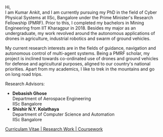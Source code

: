 Hi, <br />
I am Kumar Ankit, and I am currently pursuing my PhD in the field of Cyber Physical Systems at IISc, Bangalore under the Prime Minister's Research Fellowship (PMRF). Prior to this, I completed my bachelors in Mining Engineering from IIT Kharagpur in 2018. Besides my major as an undergraduate, my work revolved around the autonomous applications of drones in agriculture, industrial robotics and swarm of ground vehicles.

My current research interests are in the fields of guidance, navigation and autonomous control of multi-agent systems. Being a PMRF scholar, my project is inclined towards co-ordinated use of drones and ground vehicles for defense and agricultural purposes, aligned to our country's national priorities. Apart from my academics, I like to trek in the mountains and go on long road trips.

Research Advisors:
* **Debasish Ghose** <br />
  Department of Aerospace Engineering <br />
  IISc Bangalore
* **Shishir N.Y. Kolathaya** <br />
  Department of Computer Science and Automation <br />
  IISc Bangalore
  
<a href="MyCV.pdf">Curriculam Vitae | </a>
<a href="research_work.html">Research Work | </a>
<a href="coursework.html">Coursework</a>
